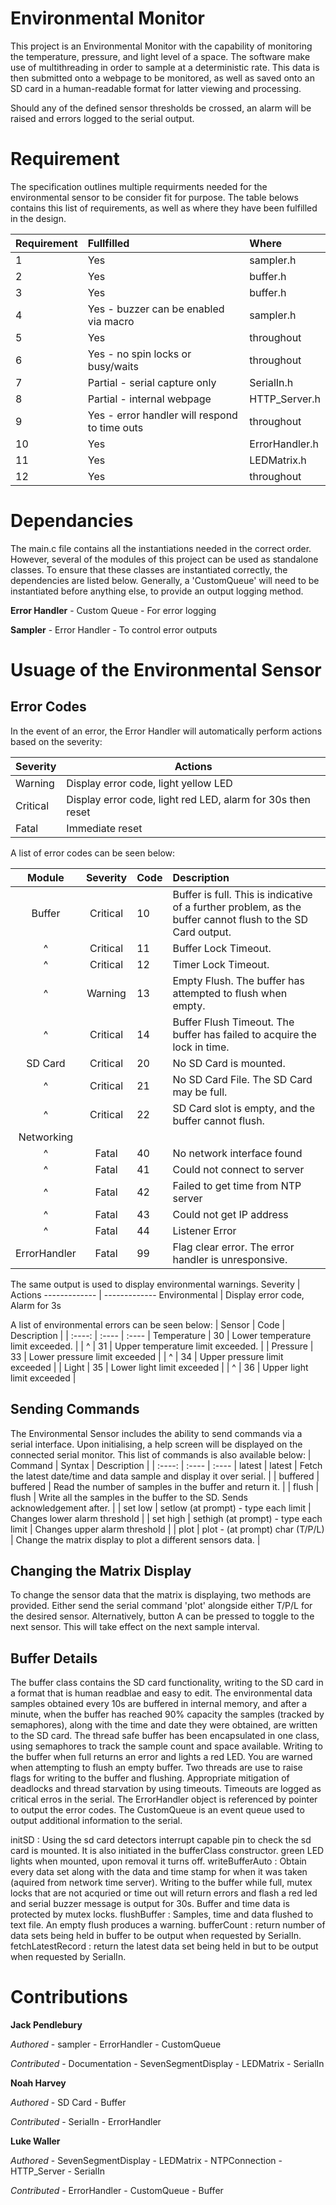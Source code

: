 # Environmental Monitor

This project is an Environmental Monitor with the capability of monitoring the temperature, pressure, and light level of a space. The software make use of multithreading in order to sample at a deterministic rate. This data is then submitted onto a webpage to be monitored, as well as saved onto an SD card in a human-readable format for latter viewing and processing.

Should any of the defined sensor thresholds be crossed, an alarm will be raised and errors logged to the serial output. 

# Requirement
The specification outlines multiple requirments needed for the environmental sensor to be consider fit for purpose. The table belows contains this list of requirements, as well as where they have been fulfilled in the design.

|Requirement    | Fullfilled                                        | Where     |
| :----         | :----                                             | :----     |
|1              | Yes                                               | sampler.h |
|2              | Yes                                               | buffer.h  |
|3              | Yes                                               | buffer.h  |
|4              | Yes - buzzer can be enabled via macro             | sampler.h |
|5              | Yes                                               |throughout |
|6              | Yes - no spin locks or busy/waits                 |throughout |
|7              | Partial - serial capture only                     |SerialIn.h |
|8              | Partial - internal webpage                        |HTTP_Server.h|
|9              | Yes - error handler will respond to time outs     |throughout|
|10             | Yes                                               |ErrorHandler.h|
|11             | Yes                                               |LEDMatrix.h|
|12             | Yes                                               |throughout |

# Dependancies
The main.c file contains all the instantiations needed in the correct order. However, several of the modules of this project can be used as standalone classes. To ensure that these classes are instantiated correctly, the dependencies are listed below. Generally, a 'CustomQueue' will need to be instantiated before anything else, to provide an output logging method.

**Error Handler**
    - Custom Queue
        - For error logging

**Sampler**
    - Error Handler
        - To control error outputs

# Usuage of the Environmental Sensor

## Error Codes
In the event of an error, the Error Handler will automatically perform actions based on the severity:

Severity  | Actions
------------- | -------------
Warning  | Display error code, light yellow LED
Critical  | Display error code, light red LED, alarm for 30s then reset
Fatal | Immediate reset

A list of error codes can be seen below:

| Module    | Severity  | Code  | Description |
| :----:    | :----:    | :---- | :---- |
| Buffer    | Critical  | 10    | Buffer is full. This is indicative of a further problem, as the buffer cannot flush to the SD Card output.|
| ^         | Critical  | 11    | Buffer Lock Timeout. |
| ^         | Critical  | 12    | Timer Lock Timeout.|
| ^         | Warning   | 13    | Empty Flush. The buffer has attempted to flush when empty. |
| ^         | Critical  | 14    | Buffer Flush Timeout. The buffer has failed to acquire the lock in time. |
| SD Card   | Critical  | 20    | No SD Card is mounted. | 
| ^         | Critical  | 21    | No SD Card File. The SD Card may be full. |
|^          | Critical  | 22    | SD Card slot is empty, and the buffer cannot flush. |
|Networking |           |       |                               |
|^          | Fatal     | 40    | No network interface found    |
|^          | Fatal     | 41    | Could not connect to server   |
|^          | Fatal     | 42    | Failed to get time from NTP server|
|^          | Fatal     | 43    | Could not get IP address|
|^          | Fatal     | 44    | Listener Error |
| ErrorHandler | Fatal  | 99    | Flag clear error. The error handler is unresponsive. |

The same output is used to display environmental warnings.
Severity  | Actions
------------- | -------------
Environmental  | Display error code, Alarm for 3s

A list of environmental errors can be seen below:
| Sensor        | Code  | Description |
| :----:        | :---- | :----
| Temperature   | 30    | Lower temperature limit exceeded. |
| ^             | 31    | Upper temperature limit exceeded. |
| Pressure      | 33    | Lower pressure limit exceeded     |
| ^             | 34    | Upper pressure limit exceeded     |
| Light         | 35    | Lower light limit exceeded        |
| ^             | 36    | Upper light limit exceeded        |

## Sending Commands
The Environmental Sensor includes the ability to send commands via a serial interface. Upon initialising, a help screen will be displayed on the connected serial monitor. This list of commands is also available below:
| Command        | Syntax  | Description |
| :----:        | :---- | :----
| latest   | latest    | Fetch the latest date/time and data sample and display it over serial. |
| buffered             | buffered    | Read the number of samples in the buffer and return it. |
| flush      | flush    | Write all the samples in the buffer to the SD. Sends acknowledgement after.   |
| set low             | setlow (at prompt) - type each limit   | Changes lower alarm threshold     |
| set high         | sethigh (at prompt) - type each limit    | Changes upper alarm threshold        |
| plot             | plot - (at prompt) char (T/P/L)    | Change the matrix display to plot a different sensors data.        |

## Changing the Matrix Display
To change the sensor data that the matrix is displaying, two methods are provided. Either send the serial command 'plot' alongside either T/P/L for
the desired sensor. Alternatively, button A can be pressed to toggle to the next sensor. This will take effect on the next sample interval.

## Buffer Details
The buffer class contains the SD card functionality, writing to the SD card in a format that is human readblae and easy to edit. The environmental data samples obtained every 10s are buffered in internal memory, and after a minute, 
when the buffer has reached 90% capacity the samples (tracked by semaphores), along with the time and date they were obtained, are written to the SD card. The thread safe buffer has been encapsulated in one class, using semaphores to track the sample count and space available.
Writing to the buffer when full returns an error and lights a red LED. You are warned when attempting to flush an empty buffer.
Two threads are use to raise flags for writing to the buffer and flushing.
Appropriate mitigation of deadlocks and thread starvation by using timeouts. Timeouts are logged as critical erros in the serial.
The ErrorHandler object is referenced by pointer to output the error codes. The CustomQueue is an event queue used to output additional information to the serial.

initSD : Using the sd card detectors interrupt capable pin to check the sd card is mounted. It is also initiated in the bufferClass constructor. green LED lights when mounted, upon removal it turns off.
writeBufferAuto : Obtain every data set along with the data and time stamp for when it was taken (aquired from network time server). Writing to the buffer while full, mutex locks that are not acquried 
or time out will return errors and flash a red led and serial buzzer message is output for 30s. Buffer and time data is protected by mutex locks.
flushBuffer : Samples, time and data flushed to text file. An empty flush produces a warning.
bufferCount : return number of data sets being held in buffer to be output when requested by SerialIn.
fetchLatestRecord : return the latest data set being held in but to be output when requested by SerialIn.

# Contributions

**Jack Pendlebury**

*Authored*
    - sampler
    - ErrorHandler
    - CustomQueue

*Contributed*
    - Documentation
    - SevenSegmentDisplay
    - LEDMatrix
    - SerialIn

**Noah Harvey**

*Authored*
    - SD Card
    - Buffer
    

*Contributed*
    - SerialIn
    - ErrorHandler

**Luke Waller**

*Authored*
    - SevenSegmentDisplay
    - LEDMatrix
    - NTPConnection
    - HTTP_Server
    - SerialIn

*Contributed*
    - ErrorHandler
    - CustomQueue
    - Buffer

